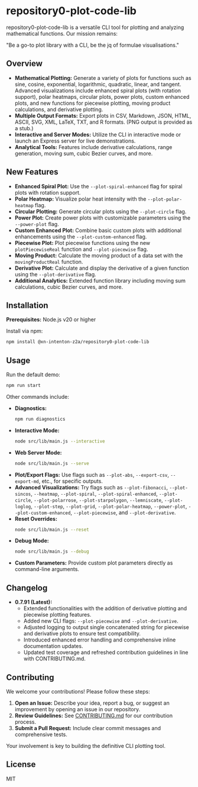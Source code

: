 # repository0-plot-code-lib

repository0-plot-code-lib is a versatile CLI tool for plotting and analyzing mathematical functions. Our mission remains:

"Be a go-to plot library with a CLI, be the jq of formulae visualisations."

## Overview

- **Mathematical Plotting:** Generate a variety of plots for functions such as sine, cosine, exponential, logarithmic, quadratic, linear, and tangent. Advanced visualizations include enhanced spiral plots (with rotation support), polar heatmaps, circular plots, power plots, custom enhanced plots, and new functions for piecewise plotting, moving product calculations, and derivative plotting.
- **Multiple Output Formats:** Export plots in CSV, Markdown, JSON, HTML, ASCII, SVG, XML, LaTeX, TXT, and R formats. (PNG output is provided as a stub.)
- **Interactive and Server Modes:** Utilize the CLI in interactive mode or launch an Express server for live demonstrations.
- **Analytical Tools:** Features include derivative calculations, range generation, moving sum, cubic Bezier curves, and more.

## New Features

- **Enhanced Spiral Plot:** Use the `--plot-spiral-enhanced` flag for spiral plots with rotation support.
- **Polar Heatmap:** Visualize polar heat intensity with the `--plot-polar-heatmap` flag.
- **Circular Plotting:** Generate circular plots using the `--plot-circle` flag.
- **Power Plot:** Create power plots with customizable parameters using the `--power-plot` flag.
- **Custom Enhanced Plot:** Combine basic custom plots with additional enhancements using the `--plot-custom-enhanced` flag.
- **Piecewise Plot:** Plot piecewise functions using the new `plotPiecewiseReal` function and `--plot-piecewise` flag.
- **Moving Product:** Calculate the moving product of a data set with the `movingProductReal` function.
- **Derivative Plot:** Calculate and display the derivative of a given function using the `--plot-derivative` flag.
- **Additional Analytics:** Extended function library including moving sum calculations, cubic Bezier curves, and more.

## Installation

**Prerequisites:** Node.js v20 or higher

Install via npm:

```bash
npm install @xn-intenton-z2a/repository0-plot-code-lib
```

## Usage

Run the default demo:

```bash
npm run start
```

Other commands include:

- **Diagnostics:**
  ```bash
  npm run diagnostics
  ```
- **Interactive Mode:**
  ```bash
  node src/lib/main.js --interactive
  ```
- **Web Server Mode:**
  ```bash
  node src/lib/main.js --serve
  ```
- **Plot/Export Flags:** Use flags such as `--plot-abs`, `--export-csv`, `--export-md`, etc., for specific outputs.
- **Advanced Visualizations:** Try flags such as `--plot-fibonacci`, `--plot-sincos`, `--heatmap`, `--plot-spiral`, `--plot-spiral-enhanced`, `--plot-circle`, `--plot-polarrose`, `--plot-starpolygon`, `--lemniscate`, `--plot-loglog`, `--plot-step`, `--plot-grid`, `--plot-polar-heatmap`, `--power-plot`, `--plot-custom-enhanced`, `--plot-piecewise`, and `--plot-derivative`.
- **Reset Overrides:**
  ```bash
  node src/lib/main.js --reset
  ```
- **Debug Mode:**
  ```bash
  node src/lib/main.js --debug
  ```
- **Custom Parameters:** Provide custom plot parameters directly as command-line arguments.

## Changelog

- **0.7.91 (Latest):**
  - Extended functionalities with the addition of derivative plotting and piecewise plotting features.
  - Added new CLI flags: `--plot-piecewise` and `--plot-derivative`.
  - Adjusted logging to output single concatenated string for piecewise and derivative plots to ensure test compatibility.
  - Introduced enhanced error handling and comprehensive inline documentation updates.
  - Updated test coverage and refreshed contribution guidelines in line with CONTRIBUTING.md.

## Contributing

We welcome your contributions! Please follow these steps:

1. **Open an Issue:** Describe your idea, report a bug, or suggest an improvement by opening an issue in our repository.
2. **Review Guidelines:** See [CONTRIBUTING.md](./CONTRIBUTING.md) for our contribution process.
3. **Submit a Pull Request:** Include clear commit messages and comprehensive tests.

Your involvement is key to building the definitive CLI plotting tool.

## License

MIT
